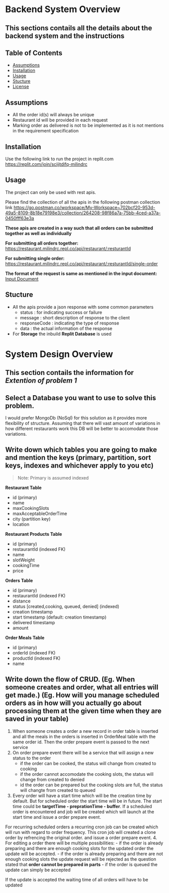 # Backend System Overview

## This sections contails all the details about the backend system and the instructions

## Table of Contents

- [Assumptions](#assumptions)
- [Installation](#installation)
- [Usage](#usage)
- [Stucture](#structure)
- [License](#license)

## Assumptions
 - All the order id(s) will always be unique
 - Restaurant id will be provided in each request
 - Marking order as delivered is not to be implemented as it is not mentions in the requirement specification

## Installation
Use the following link to run the project in replit.com
https://replit.com/join/sciijtdifq-milindrc

## Usage
The project can only be used with rest apis.

Please find the collection of all the apis in the following postman collection link
https://go.postman.co/workspace/My-Workspace~702bcf20-953d-49a5-8109-8b18e79198e3/collection/264208-98f86a7a-75bb-4ced-a37a-0450fff63e3a

**These apis are created in a way such that all orders can be submitted together as well as individually** 

**For submitting all orders together:**
https://restaurant.milindrc.repl.co/api/restaurant/:resturantId

**For submitting single order:**
https://restaurant.milindrc.repl.co/api/restaurant/:resturantId/single-order

**The format of the request is same as mentioned in the input document:**
[Input Document](
https://s3.us-west-2.amazonaws.com/secure.notion-static.com/40947f0e-1e8e-4422-94be-22e885950239/input.txt?X-Amz-Algorithm=AWS4-HMAC-SHA256&X-Amz-Content-Sha256=UNSIGNED-PAYLOAD&X-Amz-Credential=AKIAT73L2G45EIPT3X45%2F20211204%2Fus-west-2%2Fs3%2Faws4_request&X-Amz-Date=20211204T065440Z&X-Amz-Expires=86400&X-Amz-Signature=d2bdb1b67fcbe77e94dd15f9f88ab21b81553485b0ac8d91e6c2994d7dcf544b&X-Amz-SignedHeaders=host&response-content-disposition=filename%20%3D%22input.txt%22&x-id=GetObject)

## Stucture
- All the apis provide a json response with some common parameters
  - status : for indicating success or failure
  - message : short description of response to the client
  - responseCode : indicating the type of response
  - data : the actual information of the response
- For **Storage** the inbuild **Replit Database** is used


# System Design Overview

## This section contails the information for *Extention of problem 1*

## Select a Database you want to use to solve this problem.

I would prefer MongoDb (NoSql) for this solution as it provides more flexibility of structure. Assuming that there will vast amount of variations in how different restaurants work this DB will be better to accomodate those variations.

## Write down which tables you are going to make and mention the keys (primary, partition, sort keys, indexes and whichever apply to you etc)

> Note: Primary is assumed indexed

**Restaurant Table**
  - id (primary)
  - name
  - maxCookingSlots
  - maxAcceptableOrderTime
  - city (partition key)
  - location

**Restaurant Products Table**
  - id (primary)
  - restaurantId (indexed FK)
  - name
  - slotWeight
  - cookingTime
  - price

**Orders Table**
  - id (primary)
  - restaurantId (indexed FK)
  - distance
  - status [created,cooking, queued, denied] (indexed)
  - creation timestamp
  - start timestamp (default: creation timestamp)
  - delivered timestamp  
  - amount

**Order Meals Table**
  - id (primary)
  - orderId (indexed FK)
  - productId (indexed FK)
  - name

## Write down the flow of CRUD. (Eg. When someone creates and order, what all entries will get made.) (Eg. How will you manage scheduled orders as in how will you actually go about processing them at the given time when they are saved in your table)

1. When someone creates a order a new record in order table is inserted and all the meals in the orders is inserted in OrderMeal table with the same order id.
Then the order prepare event is passed to the next service
2. On order prepare event there will be a service that will assign a new status to the order 
    - if the order can be cooked, the status will change from created to cooking
    - if the order cannot accomodate the cooking slots, the status will change from created to denied
    - id the order can be prepared but the cooking slots are full, the status will changte from created to queued
3. Every order will have a start time which will be the creation time by default. But for scheduled order the start time will be in future. The start time could be **targetTime - preprationTime - buffer**. If a scheduled order is encountered and job will be created which will launch at the start time and issue a order prepare event.

  For recurring scheduled orders a recurring cron job can be created which will run with regard to order frequency. This cron job will created a clone order by refrencing the original order. and issue a order prepare event.
4. For editing a order there will be multiple possibilities:
    - if the order is already preparing and there are enough cooking slots for the updated order the update will be accepted.
    - if the order is already preparing and there are not enough cooking slots the update request will be rejected as the question stated that **order cannot be prepared in parts**
    - if the order is queued the update can simply be accepted 

  
  If the update is accepted the waiting time of all orders will have to be updated
